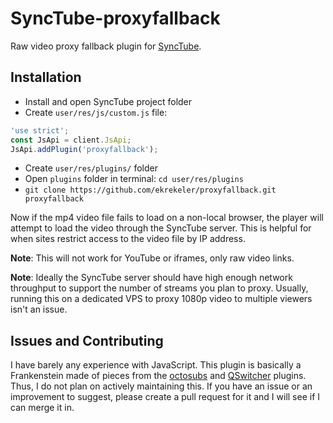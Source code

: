 # SyncTube-proxyfallback

Raw video proxy fallback plugin for [SyncTube](https://github.com/RblSb/SyncTube).

## Installation

- Install and open SyncTube project folder
- Create `user/res/js/custom.js` file:
```js
'use strict';
const JsApi = client.JsApi;
JsApi.addPlugin('proxyfallback');
```
- Create `user/res/plugins/` folder
- Open `plugins` folder in terminal: `cd user/res/plugins`
- `git clone https://github.com/ekrekeler/proxyfallback.git proxyfallback`

Now if the mp4 video file fails to load on a non-local browser, the player will attempt to load the video through the SyncTube server. This is helpful for when sites restrict access to the video file by IP address.

**Note**: This will not work for YouTube or iframes, only raw video links.

**Note**: Ideally the SyncTube server should have high enough network throughput to support the number of streams you plan to proxy. Usually, running this on a dedicated VPS to proxy 1080p video to multiple viewers isn't an issue.

## Issues and Contributing

I have barely any experience with JavaScript. This plugin is basically a Frankenstein made of pieces from the [octosubs](https://github.com/RblSb/SyncTube-octosubs) and [QSwitcher](https://github.com/aNNiMON/SyncTube-QSwitcher) plugins. Thus, I do not plan on actively maintaining this. If you have an issue or an improvement to suggest, please create a pull request for it and I will see if I can merge it in. 

